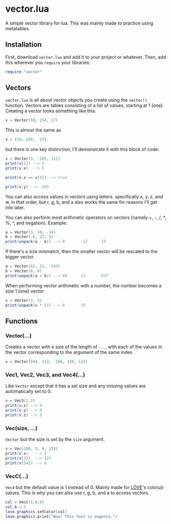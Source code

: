 # vector.lua
A simple vector library for lua. This was mainly made to practice using metatables.

## Installation
First, download `vector.lua` and add it to your project or whatever.
Then, add this wherever you `require` your libraries:
```lua
require "vector"
```

## Vectors
`vector.lua` is all about vector objects you create using the `vector()` function.
Vectors are tables consisting of a list of values, starting at 1 (one). Creating a vector looks something like this:
```lua
v = Vector(10, 254, 27)
```
This is almost the same as
```lua
v = {10, 254,  27}
```
but there is one key distinction, I'll demonstrate it with this block of code:
```lua
v = Vector(5, -265, 111)
print(v[1]) --> 5
print(v.x)  --> 5

print(v.x == v[1]) --> true

print(v.y) --> -265
```
You can also access values in vectors using letters. specifically x, y, z, and w, in that order, but r, g, b, and a also works the same for reasons I'll get into later.

You can also perform most arithmetic operators on vectors (namely +, -, /, \*, %, ^, and negation).
Example:
```lua
a = Vector(3, 10, -14)
b = Vector(-6, 22, 5)
print(unpack(a - b)) --> 9       -12     -19
```

If there's a size mismatch, then the smaller vector will be rescaled to the bigger vector.
```lua
a = Vector(82, 11, -543)
b = Vector(6, 0)
print(unpack(a + b)) --> 88      11      -537
```

When performing vector arithmetic with a number, the number becomes a size 1 (one) vector.
```lua
v = Vector(3, 5)
print(unpack(v * 2)) --> 6       10
```

## Functions

### Vector(...)
Creates a vector with a size of the length of `...`, with each of the values in the vector corresponding to the argument of the same index.
```lua
v = Vector(644, 213, -186, 320, 123)
```

### Vec1, Vec2, Vec3, and Vec4(...)
Like `Vector` except that it has a set size and any missing values are automatically set to 0.
```lua
v = Vec3(1,2)
print(v.x) --> 0
print(v.y) --> 0
print(v.z) --> 0
```

### Vec(size, ...)
`Vector` but the size is set by the `size` argument.
```lua
v = Vec(100, 5, 8, 123)
print(v.x)   --> 5
print(v[3])  --> 123
print(v[54]) --> 0
```

### VecC(...)
`Vec4` but the default value is 1 instead of 0. Mainly made for [LÖVE](https://love2d.org)'s colo(u)r values. This is why you can also use r, g, b, and a to access vectors.
```lua
col = VecC(1,0,0)
col.b = 1
love.graphics.setColor(col)
love.graphics.print("Wow! This text is magenta.")
```

